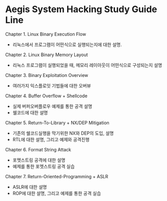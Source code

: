 # Aegis System Hacking Study Guide Line

Chapter 1. Linux Binary Execution Flow

- 리눅스에서 프로그램이 어떤식으로 실행되는지에 대한 설명. 

Chapter 2. Linux Binary Memory Layout

- 리눅스 프로그램이 실행되었을 때, 메모리 레이아웃이 어떤식으로 구성되는지 설명

Chapter 3. Binary Exploitation Overview

- 여러가지 익스플로잇 기법들에 대한 오버뷰

Chapter 4. Buffer Overflow + Shellcode

- 실제 버퍼오버플로우 예제를 통한 공격 설명
- 쉘코드에 대한 설명

Chapter 5. Return-To-Library + NX/DEP Mitigation

- 기존의 쉘코드실행을 막기위한 NX와 DEP의 도입, 설명
- RTL에 대한 설명, 그리고 예제와 공격진행

Chapter 6. Format String Attack

- 포멧스트링 공격에 대한 설명
- 예제를 통한 포멧스트링 공격 실습

Chapter 7. Return-Oriented-Programming + ASLR

- ASLR에 대한 설명
- ROP에 대한 설명, 그리고 예제를 통한 공격 실습
